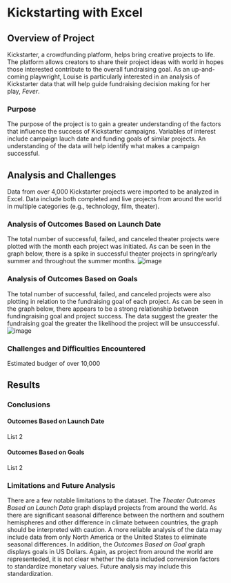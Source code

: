 # Kickstarting with Excel
## Overview of Project
Kickstarter, a crowdfunding platform, helps bring creative projects to life. The platform allows creators to share their project ideas with world in hopes those interested contribute to the overall fundraising goal. As an up-and-coming playwright, Louise is particularly interested in an analysis of Kickstarter data that will help guide fundraising decision making for her play, *Fever*.
### Purpose
The purpose of the project is to gain a greater understanding of the factors that influence the success of Kickstarter campaigns. Variables of interest include campaign lauch date and funding goals of similar projects. An understanding of the data will help identify what makes a campaign successful.
## Analysis and Challenges
Data from over 4,000 Kickstarter projects were imported to be analyzed in Excel. Data include both completed and live projects from around the world in multiple categories (e.g., technology, film, theater).
### Analysis of Outcomes Based on Launch Date
The total number of successful, failed, and canceled theater projects were plotted with the month each project was initiated. As can be seen in the graph below, there is a spike in successful theater projects in spring/early summer and throughout the summer months.
![image](https://user-images.githubusercontent.com/96216947/146678341-d972c3f1-f00e-4b07-9bb7-b821c37dfff1.png)
### Analysis of Outcomes Based on Goals
The total number of successful, failed, and canceled projects were also plotting in relation to the fundraising goal of each project. As can be seen in the graph below, there appears to be a strong relationship  between fundingraising goal and project success. The data suggest the greater the fundraising goal the greater the likelihood the project will be unsuccessful.
![image](https://user-images.githubusercontent.com/96216947/146678255-93e543ca-6250-4909-92da-906dc48409ba.png)
### Challenges and Difficulties Encountered
Estimated budger of over 10,000
## Results
### Conclusions
#### Outcomes Based on Launch Date
List 2
#### Outcomes Based on Goals
List 2
### Limitations and Future Analysis
There are a few notable limitations to the dataset. The *Theater Outcomes Based on Launch Data* graph displayd projects from around the world. As there are significant seasonal difference between the northern and southern hemispheres and other difference in climate between countries, the graph should be interpreted with caution. A more reliable analysis of the data may include data from only North America or the United States to eliminate seasonal differences. In addition, the *Outcomes Based on Goal* graph displays goals in US Dollars. Again, as project from around the world are representeded, it is not clear whether the data included conversion factors to standardize monetary values. Future analysis may include this standardization.
